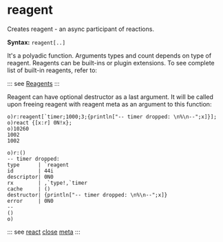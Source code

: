 # reagent

Creates reagent - an async participant of reactions.

**Syntax:** ```reagent[..]```

It's a polyadic function. Arguments types and count depends on type of reagent. Reagents can be built-ins or plugin extensions. To see complete list of built-in reagents, refer to:

::: see
[Reagents](/reference/types/reagents.md)
:::

Reagent can have optional destructor as a last argument. It will be called upon freeing reagent with reagent meta as an argument to this function:

```o
o)r:reagent[`timer;1000;3;{println["-- timer dropped: \n%\n--";x]}];
o)react {[x:r] 0N!x};
o)10260
1002
1002

o)r:()
-- timer dropped:
type      | `reagent
id        | 44i
descriptor| 0N0
rx        | ,`type!,`timer
cache     | ()
destructor| {println["-- timer dropped: \n%\n--";x]}
error     | 0N0
--
()
o)
```

::: see
[react](/verbs/other/react.md)
[close](/verbs/other/close.md)
[meta](/verbs/other/meta.md)
:::
